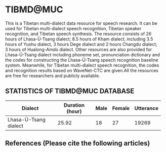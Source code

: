 # TIBMD@MUC
This is a Tibetan multi-dialect data resource for speech research. It can be used for Tibetan multi-dialect speech recognition, Tibetan speaker recognition, and Tibetan speech synthesis. The resource consists of 26 hours of Lhasa-Ü-Tsang dialect; 8.5 hours of Kham dialect, including 3.5 hours of Yushu dialect, 3 hours Dege dialect and 2 hours Changdu dialect; 3 hours of Hualong-Amdo dialect. Other resources are also provided for Lhasa-Ü-Tsang dialect including phoneme set, pronunciation dictionary and the codes for constructing the Lhasa-Ü-Tsang speech recognition baseline system. Meanwhile, for Tibetan multi-dialect speech recognition, the codes and recognition results based on WaveNet-CTC are given.All the resources are free for researchers and publicly available.
## STATISTICS OF TIBMD@MUC DATABASE
| Dialect | Duration (hour) | Male | Female | Utterance |
| ------- | --------------- | ---- | ------ | --------- |
|Lhasa-Ü-Tsang dialect | 25.92 | 18 | 27 | 19269 |

## References (Please cite the following articles)
